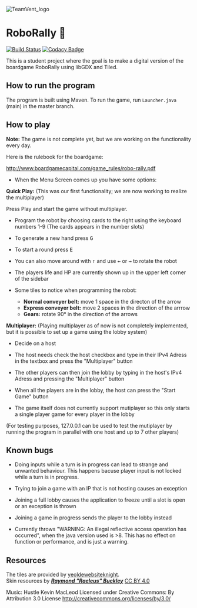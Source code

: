    ![TeamVent_logo](assets/TeamVent_logo.png)

# RoboRally :robot:
[![Build Status](https://travis-ci.com/inf112-v20/Team-Vent.svg?branch=master)](https://travis-ci.com/inf112-v20/Team-Vent)
[![Codacy Badge](https://api.codacy.com/project/badge/Grade/17d10a236ebc4b36a52a6bcb7ca5c838)](https://www.codacy.com/gh/inf112-v20/Team-Vent?utm_source=github.com&amp;utm_medium=referral&amp;utm_content=inf112-v20/Team-Vent&amp;utm_campaign=Badge_Grade)

This is a student project where the goal is to make a digital version of the boardgame RoboRally using libGDX and Tiled. 

## How to run the program

The program is built using Maven. To run the game, run `Launcher.java` (main) in the master branch. 

## How to play

**Note:** The game is not complete yet, but we are working on the functionality every day. 

Here is the rulebook for the boardgame:

http://www.boardgamecapital.com/game_rules/robo-rally.pdf

- When the Menu Screen comes up you have some options:

**Quick Play:** (This was our first functionality; we are now working to realize the multiplayer) 

Press Play and start the game without multiplayer.

-	Program the robot by choosing cards to the right using the keyboard numbers 1-9 (The cards appears in the number slots)

-	To generate a new hand press <kbd>G</kbd>

-	To start a round press <kbd>E</kbd>

-	You can also move around with <kbd>&#8593;</kbd> and use <kbd>&#8592;</kbd> or <kbd>&#8594;</kbd> to rotate the robot

-	The players life and HP are currently shown up in the upper left corner of the sidebar 

-	Some tiles to notice when programming the robot:
    - **Normal conveyer belt:** move 1 space in the directon of the arrow 
    - **Express conveyer belt:** move 2 spaces in the direction of the arrrow
    - **Gears:** rotate 90° in the direction of the arrows 
  
**Multiplayer:** (Playing multiplayer as of now is not completely implemented, but it is possible to set up a game using the lobby system)

-  Decide on a host

-  The host needs check the host checkbox and type in their IPv4 Adress in the textbox and press the "Multiplayer" button

-  The other players can then join the lobby by typing in the host's IPv4 Adress and pressing the "Multiplayer" button

-  When all the players are in the lobby, the host can press the "Start Game" button

-  The game itself does not currently support mutiplayer so this only starts a single player game for every player in the lobby

(For testing purposes, 127.0.0.1 can be used to test the mutiplayer by running the program in parallel with one host and up to 7 other players)

## Known bugs
- Doing inputs while a turn is in progress can lead to strange and unwanted behaviour. This happens bacuse player input is not locked while a turn is in progress.

- Trying to join a game with an IP that is not hosting causes an exception

- Joining a full lobby causes the application to freeze until a slot is open or an exception is thrown

- Joining a game in progress sends the player to the lobby instead

- Currently throws "WARNING: An illegal reflective access operation has occurred", 
when the java version used is >8. This has no effect on function or performance, and is just a warning.

## Resources
The tiles are provided by [yeoldewebsiteknight](http://www.yeoldewebsiteknight.co.uk/roborally​).  
Skin resources by [***Raymond "Raeleus" Buckley***](http://www.badlogicgames.com/forum/viewtopic.php?f=22&t=21568) [CC BY 4.0](http://creativecommons.org/licenses/by/4.0/)

Music: 
Hustle Kevin MacLeod
Licensed under Creative Commons: By Attribution 3.0 License
http://creativecommons.org/licenses/by/3.0/
